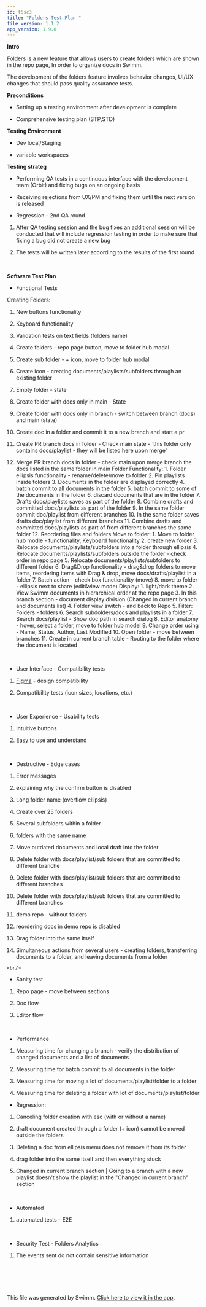 ```yaml
---
id: t5sc3
title: "Folders Test Plan "
file_version: 1.1.2
app_version: 1.9.0
---
```


**Intro**

Folders is a new feature that allows users to create folders which are shown in the repo page, In order to organize docs in Swimm.

The development of the folders feature involves behavior changes, UI/UX changes that should pass quality assurance tests.

**Preconditions**

*   Setting up a testing environment after development is complete

*   Comprehensive testing plan (STP,STD)

**Testing Environment**

*   Dev local/Staging

*   variable workspaces

**Testing strateg**

*   Performing QA tests in a continuous interface with the development team (Orbit) and fixing bugs on an ongoing basis

*   Receiving rejections from UX/PM and fixing them until the next version is released

*   Regression - 2nd QA round
1.  After QA testing session and the bug fixes an additional session will be conducted that will include regression testing in order to make sure that fixing a bug did not create a new bug

2.  The tests will be written later according to the results of the first round

    <br/>

**Software Test Plan**

*   Functional Tests

Creating Folders:

1.  New buttons functionality

2.  Keyboard functionality

3.  Validation tests on text fields (folders name)

4.  Create folders - repo page button, move to folder hub modal

5.  Create sub folder - + icon, move to folder hub modal

6.  Create icon - creating documents/playlists/subfolders through an existing folder

7.  Empty folder - state

8.  Create folder with docs only in main - State

9.  Create folder with docs only in branch - switch between branch (docs) and main (state)

10.  Create doc in a folder and commit it to a new branch and start a pr

11.  Create PR branch docs in folder - Check main state - \`this folder only contains docs/playlist - they will be listed here upon merge'

12.  Merge PR branch docs in folder - check main upon merge branch the docs listed in the same folder in main Folder Functionality: 1. Folder ellipsis functionality - rename/delete/move to folder 2. Pin playlists inside folders 3. Documents in the folder are displayed correctly 4. batch commit to all documents in the folder 5. batch commit to some of the documents in the folder 6. discard documents that are in the folder 7. Drafts docs/playlists saves as part of the folder 8. Combine drafts and committed docs/playlists as part of the folder 9. In the same folder commit doc/playlist from different branches 10. In the same folder saves drafts doc/playlist from different branches 11. Combine drafts and committed docs/playlists as part of from different branches the same folder 12. Reordering files and folders Move to folder: 1. Move to folder hub modle - functionality, Keyboard functionality 2. create new folder 3. Relocate documents/playlists/subfolders into a folder through ellipsis 4. Relocate documents/playlists/subfolders outside the folder - check order in repo page 5. Relocate documents/playlists/subfolders to different folder 6. Drag&Drop functionality - drag&drop folders to move items, reordering items with Drag & drop, move docs/drafts/playlist in a folder 7. Batch action - check box functionality (move) 8. move to folder - ellipsis next to share (edit&view mode) Display: 1. light/dark theme 2. View Swimm documents in hierarchical order at the repo page 3. In this branch section - document display division (Changed in current branch and documents list) 4. Folder view switch - and back to Repo 5. Filter: Folders - folders 6. Search subdolders/docs and playlists in a folder 7. Search docs/playlist - Show doc path in search dialog 8. Editor anatomy - hover, select a folder, move to folder hub model 9. Change order using - Name, Status, Author, Last Modified 10. Open folder - move between branches 11. Create in current branch table - Routing to the folder where the document is located
<br/>

*   User Interface - Compatibility tests
1.  [Figma](https://www.figma.com/file/J0WvA8KssUSd1xJM933B1L/Folder-Hierarchy-%26-Doc-Sidebar?type=design&node-id=1576-126901&t=2JM0rLwBmLsCHDVy-0) - design compatibility

2.  Compatibility tests (icon sizes, locations, etc.)

    <br/>
*   User Experience - Usability tests
1.  Intuitive buttons

2.  Easy to use and understand

    <br/>
*   Destructive - Edge cases
1.  Error messages

2.  explaining why the confirm button is disabled

3.  Long folder name (overflow ellipsis)

4.  Create over 25 folders

5.  Several subfolders within a folder

6.  folders with the same name

7.  Move outdated documents and local draft into the folder

8.  Delete folder with docs/playlist/sub folders that are committed to different branche

9.  Delete folder with docs/playlist/sub folders that are committed to different branches

10.  Delete folder with docs/playlist/sub folders that are committed to different branches

11.  demo repo - without folders

12.  reordering docs in demo repo is disabled

13.  Drag folder into the same itself

14.  Simultaneous actions from several users - creating folders, transferring documents to a folder, and leaving documents from a folder

    <br/>
*   Sanity test
1.  Repo page - move between sections

2.  Doc flow

3.  Editor flow

    <br/>
*   Performance
1.  Measuring time for changing a branch - verify the distribution of changed documents and a list of documents

2.  Measuring time for batch commit to all documents in the folder

3.  Measuring time for moving a lot of documents/playlist/folder to a folder

4.  Measuring time for deleting a folder with lot of documents/playlist/folder
*   Regression:
1.  Canceling folder creation with esc (with or without a name)

2.  draft document created through a folder (+ icon) cannot be moved outside the folders

3.  Deleting a doc from ellipsis menu does not remove it from its folder

4.  drag folder into the same itself and then everything stuck

5.  Changed in current branch section | Going to a branch with a new playlist doesn't show the playlist in the "Changed in current branch" section

    <br/>
*   Automated
1.  automated tests - E2E

    <br/>
*   Security Test - Folders Analytics
1.  The events sent do not contain sensitive information

    <br/>
<br/>

<br/>

This file was generated by Swimm. [Click here to view it in the app](https://swimm-web-app.web.app/repos/Z2l0aHViJTNBJTNBTm9hUmVwbyUzQSUzQU5vYW96ZXI=/docs/t5sc3).
